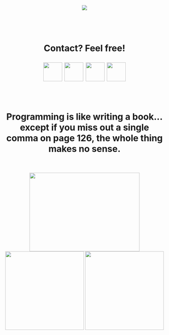 <br>
<br>
<p align="center">
  <img src="https://capsule-render.vercel.app/api?type=venom&height=300&color=gradient&text=Look%20who's%20here!&textBg=false&animation=blink&desc=You're%20not%20lost%20are%20you?&descSize=-14"/>
</p>

<br>
<br>
<br>

# <p align="center"><b>Contact? Feel free!</b></p>

<p align="center" style="font-size:5;">
  <a href="#"><img src="https://github.com/blazejzj/blazejzj/assets/142219617/a2a36596-7ce5-4ede-8cb5-62cae30602e3" height="60" width="60"/></a> &nbsp; &nbsp;
  <a href="#"><img src="https://github.com/blazejzj/blazejzj/assets/142219617/86d0cc72-1d2a-4c52-b908-19115dde8fa1" height="60" width="60"/></a> &nbsp; &nbsp;
  <a href="#"><img src="https://github.com/blazejzj/blazejzj/assets/142219617/c6ea4fdd-ced3-42f0-ab47-f635dcebff3c" height="60" width="60"/></a> &nbsp; &nbsp;
  <a href="#"><img src="https://github.com/blazejzj/blazejzj/assets/142219617/b4c17b3d-6dce-41a1-af62-4d3b270d5539" height="60" width="60"/></a>
</p>

<br>
<br>
<br>

# <p align="center"><b>Programming is like writing a book... except if you miss out a single comma on page 126, the whole thing makes no sense.</b></p>

<br>
<p align="center">
  <img src="https://github.com/blazejzj/blazejzj/assets/142219617/e2286566-c10e-4028-b1cb-7d607d9d04df" height="250" width="350"/>
  <img src="https://github.com/blazejzj/blazejzj/assets/142219617/b10da9c5-7a5e-4f8e-8d06-a7266755102a" height="250" width="250"/>
  <img src="https://github.com/blazejzj/blazejzj/assets/142219617/1b8e78c0-6107-46b2-ad4a-e3ba76bfd532" height="250" width="250"/>
</p>
